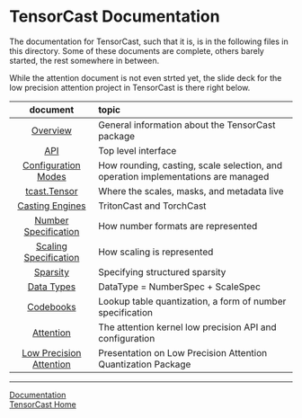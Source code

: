 <!-- markdownlint-disable MD033 MD041 -->

# TensorCast Documentation

The documentation for TensorCast, such that it is, is in the following files in this directory.
Some of these documents are complete, others barely started, the rest somewhere in between.

While the attention document is not even strted yet, the slide deck for the low precision
attention project in TensorCast is there right below.

|document|topic|
|:------:|:----------|
|[Overview](./overview.md)| General information about the TensorCast package|
|[API](./api.md)| Top level interface|
|[Configuration Modes](./modes.md)| How rounding, casting, scale selection, and operation implementations are managed |
|[tcast.Tensor](./shapes.md)| Where the scales, masks, and metadata live|
|[Casting Engines](./cast.md)| TritonCast and TorchCast|
|[Number Specification](./number.md)| How number formats are represented|
|[Scaling Specification](./scale.md)| How scaling is represented|
|[Sparsity](./sparse.md)| Specifying structured sparsity|
|[Data Types](./datatype.md)| DataType = NumberSpec + ScaleSpec|
|[Codebooks](./codebook.md)| Lookup table quantization, a form of number specification|
|[Attention](./attention.md)| The attention kernel low precision API and configuration|
|[Low Precision Attention](./slides.md)| Presentation on Low Precision Attention Quantization Package|

---

[Documentation](./README.md)
</br>
[TensorCast Home](../README.md)
